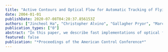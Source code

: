 ```yaml
---
title: "Active Contours and Optical Flow for Automatic Tracking of Flying Vehicles"
date: 2004-01-01
publishDate: 2020-07-08T04:28:37.856153Z
authors: ["Jincheol Ha", "Christopher Alvino", "Gallagher Pryor", "Marc Niethammer", "Eric Johnson", "Allen Tannenbaum"]
publication_types: ["0"]
abstract: "In this paper, we describe fast implementations of optical flow and geometric active contours to reliably track flying vehicles. Given the position of the vehicle at time t - 1, optical flow information is used to initially place an active contour in the basin of attraction of a region of interest in a given dynamical image at time t. For real-time tracking, fast convergence of the active contour as wen as rapid computation of the optical flow are crucial. In this note, we will describe algorithms that make fast tracking possible in this framework using only standard computing platforms."
featured: false
publication: "*Proceedings of the American Control Conference*"
---
```


